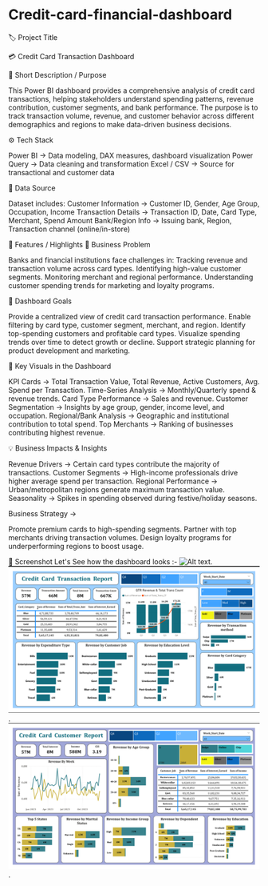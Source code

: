 # Credit-card-financial-dashboard

🏷️ Project Title

💳 Credit Card Transaction Dashboard

📝 Short Description / Purpose

This Power BI dashboard provides a comprehensive analysis of credit card transactions, helping stakeholders understand spending patterns, revenue contribution, customer segments, and bank performance.
The purpose is to track transaction volume, revenue, and customer behavior across different demographics and regions to make data-driven business decisions.

⚙️ Tech Stack

Power BI → Data modeling, DAX measures, dashboard visualization
Power Query → Data cleaning and transformation
Excel / CSV → Source for transactional and customer data

📂 Data Source

Dataset includes:
Customer Information → Customer ID, Gender, Age Group, Occupation, Income
Transaction Details → Transaction ID, Date, Card Type, Merchant, Spend Amount
Bank/Region Info → Issuing bank, Region, Transaction channel (online/in-store)

🌟 Features / Highlights
🔎 Business Problem

Banks and financial institutions face challenges in:
Tracking revenue and transaction volume across card types.
Identifying high-value customer segments.
Monitoring merchant and regional performance.
Understanding customer spending trends for marketing and loyalty programs.

🎯 Dashboard Goals

Provide a centralized view of credit card transaction performance.
Enable filtering by card type, customer segment, merchant, and region.
Identify top-spending customers and profitable card types.
Visualize spending trends over time to detect growth or decline.
Support strategic planning for product development and marketing.

📌 Key Visuals in the Dashboard

KPI Cards → Total Transaction Value, Total Revenue, Active Customers, Avg. Spend per Transaction.
Time-Series Analysis → Monthly/Quarterly spend & revenue trends.
Card Type Performance → Sales and revenue.
Customer Segmentation → Insights by age group, gender, income level, and occupation.
Regional/Bank Analysis → Geographic and institutional contribution to total spend.
Top Merchants → Ranking of businesses contributing highest revenue.

💡 Business Impacts & Insights

Revenue Drivers → Certain card types contribute the majority of transactions.
Customer Segments → High-income professionals drive higher average spend per transaction.
Regional Performance → Urban/metropolitan regions generate maximum transaction value.
Seasonality → Spikes in spending observed during festive/holiday seasons.

Business Strategy →

Promote premium cards to high-spending segments.
Partner with top merchants driving transaction volumes.
Design loyalty programs for underperforming regions to boost usage.

📸 Screenshot 
Let's See how the dashboard looks :- ![Alt text](https://github.com/username/repo/assets/image.png).
![Dashboard Preview](https://github.com/saptarshi321/Credit-card-financial-dashboard/blob/main/Credit%20Card%20Transaction%20Report.png).
![](https://github.com/saptarshi321/Credit-card-financial-dashboard/blob/main/Credit%20Card%20Customer%20Report.png).
